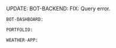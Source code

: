 UPDATE:
    BOT-BACKEND:
      FIX: Query error.

    BOT-DASHBOARD:

    PORTFOLIO:

    WEATHER-APP:
